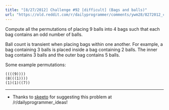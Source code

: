 ```yaml
---
title: "[8/27/2012] Challenge #92 [difficult] (Bags and balls)"
url: "https://old.reddit.com/r/dailyprogrammer/comments/ywm28/8272012_challenge_92_difficult_bags_and_balls/"
---
```


Compute all the permutations of placing 9 balls into 4 bags such that each bag contains an odd number of balls.

Ball count is transient when placing bags within one another. For example, a bag containing 3 balls is placed inside a bag containing 2 balls. The inner bag contains 3 balls and the outer bag contains 5 balls.

Some example permutations:

    ((((9))))
    (8(((1))))
    (1)(1)((7))

***

* Thanks to [skeeto](http://www.reddit.com/user/skeeto) for suggesting this problem at /r/dailyprogrammer_ideas!
